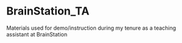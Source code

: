 # BrainStation_TA
Materials used for demo/instruction during my tenure as a teaching assistant at BrainStation 
